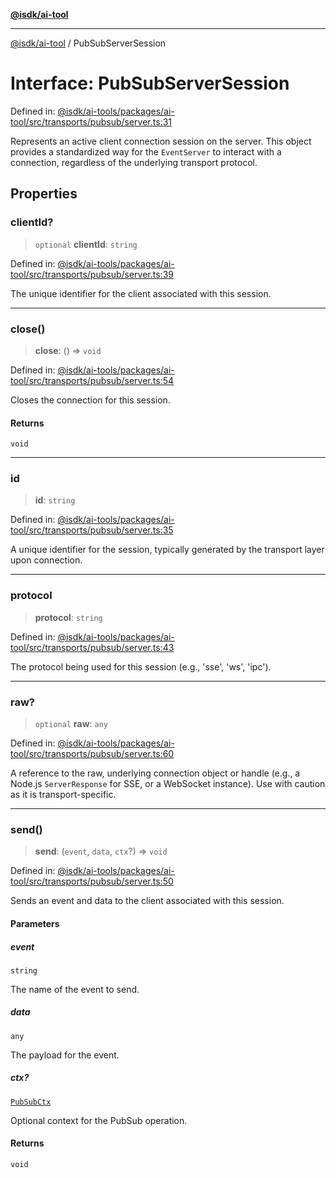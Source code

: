 [**@isdk/ai-tool**](../README.md)

***

[@isdk/ai-tool](../globals.md) / PubSubServerSession

# Interface: PubSubServerSession

Defined in: [@isdk/ai-tools/packages/ai-tool/src/transports/pubsub/server.ts:31](https://github.com/isdk/ai-tool.js/blob/209a87173b5eabb2f81db6ea9a6784f34c24e271/src/transports/pubsub/server.ts#L31)

Represents an active client connection session on the server.
This object provides a standardized way for the `EventServer` to interact
with a connection, regardless of the underlying transport protocol.

## Properties

### clientId?

> `optional` **clientId**: `string`

Defined in: [@isdk/ai-tools/packages/ai-tool/src/transports/pubsub/server.ts:39](https://github.com/isdk/ai-tool.js/blob/209a87173b5eabb2f81db6ea9a6784f34c24e271/src/transports/pubsub/server.ts#L39)

The unique identifier for the client associated with this session.

***

### close()

> **close**: () => `void`

Defined in: [@isdk/ai-tools/packages/ai-tool/src/transports/pubsub/server.ts:54](https://github.com/isdk/ai-tool.js/blob/209a87173b5eabb2f81db6ea9a6784f34c24e271/src/transports/pubsub/server.ts#L54)

Closes the connection for this session.

#### Returns

`void`

***

### id

> **id**: `string`

Defined in: [@isdk/ai-tools/packages/ai-tool/src/transports/pubsub/server.ts:35](https://github.com/isdk/ai-tool.js/blob/209a87173b5eabb2f81db6ea9a6784f34c24e271/src/transports/pubsub/server.ts#L35)

A unique identifier for the session, typically generated by the transport layer upon connection.

***

### protocol

> **protocol**: `string`

Defined in: [@isdk/ai-tools/packages/ai-tool/src/transports/pubsub/server.ts:43](https://github.com/isdk/ai-tool.js/blob/209a87173b5eabb2f81db6ea9a6784f34c24e271/src/transports/pubsub/server.ts#L43)

The protocol being used for this session (e.g., 'sse', 'ws', 'ipc').

***

### raw?

> `optional` **raw**: `any`

Defined in: [@isdk/ai-tools/packages/ai-tool/src/transports/pubsub/server.ts:60](https://github.com/isdk/ai-tool.js/blob/209a87173b5eabb2f81db6ea9a6784f34c24e271/src/transports/pubsub/server.ts#L60)

A reference to the raw, underlying connection object or handle
(e.g., a Node.js `ServerResponse` for SSE, or a WebSocket instance).
Use with caution as it is transport-specific.

***

### send()

> **send**: (`event`, `data`, `ctx`?) => `void`

Defined in: [@isdk/ai-tools/packages/ai-tool/src/transports/pubsub/server.ts:50](https://github.com/isdk/ai-tool.js/blob/209a87173b5eabb2f81db6ea9a6784f34c24e271/src/transports/pubsub/server.ts#L50)

Sends an event and data to the client associated with this session.

#### Parameters

##### event

`string`

The name of the event to send.

##### data

`any`

The payload for the event.

##### ctx?

[`PubSubCtx`](../type-aliases/PubSubCtx.md)

Optional context for the PubSub operation.

#### Returns

`void`
